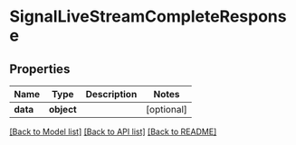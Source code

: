 # SignalLiveStreamCompleteResponse

## Properties
Name | Type | Description | Notes
------------ | ------------- | ------------- | -------------
**data** | **object** |  | [optional]

[[Back to Model list]](../README.md#documentation-for-models) [[Back to API list]](../README.md#documentation-for-api-endpoints) [[Back to README]](../README.md)


